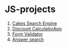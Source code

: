 # JS-projects

1. [Cakes Search Engine](https://karlasz.github.io/JS-projects/Wyszukiwarka/index)
2. [Discount CalculatorApp](https://karlasz.github.io/JS-projects/billCalculator/index)
3. [Form Validator](https://karlasz.github.io/JS-projects/FormValidator/index)
4. [Answer search](https://karlasz.github.io/JS-projects/MagicBall/index)
